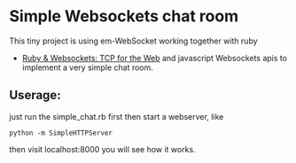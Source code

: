# Simple Websockets chat room
This tiny project is using em-WebSocket working together with ruby
* [Ruby & Websockets: TCP for the Web](http://www.igvita.com/2009/12/22/ruby-websockets-tcp-for-the-browser/)
and javascript Websockets apis to implement a very simple chat room.

## Userage:
just run the simple_chat.rb first
then start a webserver, like
```shell
python -m SimpleHTTPServer
```
then visit localhost:8000
you will see how it works.
